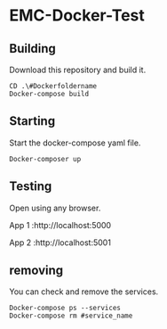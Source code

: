 # EMC-Docker-Test

## Building
Download this repository and build it.
```
CD .\#Dockerfoldername
Docker-compose build
```
## Starting
Start the docker-compose yaml file.
```
Docker-composer up
```
## Testing
Open using any browser. 

App 1 :http://localhost:5000

App 2 :http://localhost:5001
## removing
You can check and remove the services.
```
Docker-compose ps --services
Docker-compose rm #service_name
```

